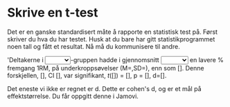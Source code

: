 # Skrive en t-test

Det er en ganske standardisert måte å rapporte en statistisk test på. Først skriver du hva du har testet. Husk at du bare har gitt statistikprogrammet noen tall og fått et resultat. Nå må du kommunisere til andre. 

'Deltakerne i <select class='solveme' data-answer='["3L-1U"]'> <option></option> <option>1L-3U</option> <option>3L-1U</option></select>-gruppen hadde i gjennomsnitt <select class='solveme' data-answer='["større"]'> <option></option> <option>mindre</option> <option>større</option></select> en lavere % fremgang 1RM, på underkroppsøvelser (M=,SD=), enn som []. Denne forskjellen, [], CI [], var signifikant, *t*([]) = [], p = [], d=[].


Det eneste vi ikke er regnet er d. Dette er cohen's d, og er et mål på effektstørrelse. Du får oppgitt denne i Jamovi.

